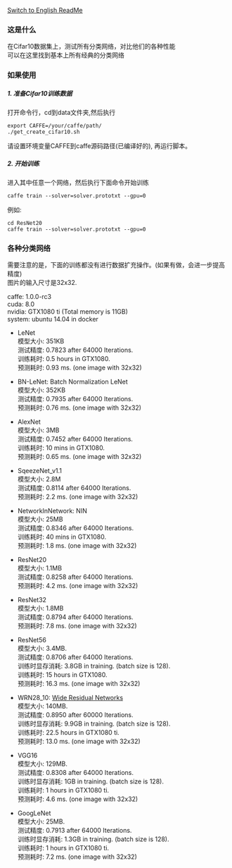 [Switch to English ReadMe](https://github.com/BobLiu20/Classification_Nets/blob/master/README.md)    

### 这是什么    
在Cifar10数据集上，测试所有分类网络，对比他们的各种性能    
可以在这里找到基本上所有经典的分类网络    

### 如果使用    

##### 1. 准备Cifar10训练数据    
  打开命令行，cd到data文件夹,然后执行    
  ```
  export CAFFE=/your/caffe/path/    
  ./get_create_cifar10.sh    
  ```
  请设置环境变量CAFFE到caffe源码路径(已编译好的), 再运行脚本。    

##### 2. 开始训练    
  进入其中任意一个网络，然后执行下面命令开始训练    
  ```
  caffe train --solver=solver.prototxt --gpu=0    
  ```
  例如:    
  ```
  cd ResNet20    
  caffe train --solver=solver.prototxt --gpu=0    
  ```

### 各种分类网络    
  需要注意的是，下面的训练都没有进行数据扩充操作。(如果有做，会进一步提高精度)    
  图片的输入尺寸是32x32.    

  caffe: 1.0.0-rc3    
  cuda: 8.0    
  nvidia: GTX1080 ti (Total memory is 11GB)    
  system: ubuntu 14.04 in docker    

* LeNet    
  模型大小: 351KB    
  测试精度: 0.7823 after 64000 Iterations.    
  训练耗时: 0.5 hours in GTX1080.    
  预测耗时: 0.93 ms. (one image with 32x32)    

* BN-LeNet: Batch Normalization LeNet    
  模型大小: 352KB    
  测试精度: 0.7935 after 64000 Iterations.    
  预测耗时: 0.76 ms. (one image with 32x32)    

* AlexNet    
  模型大小: 3MB    
  测试精度: 0.7452 after 64000 Iterations.    
  训练耗时: 10 mins in GTX1080.    
  预测耗时: 0.65 ms. (one image with 32x32)    

* SqeezeNet_v1.1    
  模型大小: 2.8M    
  测试精度: 0.8114 after 64000 Iterations.    
  预测耗时: 2.2 ms. (one image with 32x32)   

* NetworkInNetwork: NIN    
  模型大小: 25MB   
  测试精度: 0.8346 after 64000 Iterations.    
  训练耗时: 40 mins in GTX1080.    
  预测耗时: 1.8 ms. (one image with 32x32)    

* ResNet20    
  模型大小: 1.1MB    
  测试精度: 0.8258 after 64000 Iterations.    
  预测耗时: 4.2 ms. (one image with 32x32)    

* ResNet32    
  模型大小: 1.8MB    
  测试精度: 0.8794 after 64000 Iterations.    
  预测耗时: 7.8 ms. (one image with 32x32)    

* ResNet56    
  模型大小: 3.4MB.    
  测试精度: 0.8706 after 64000 Iterations.    
  训练时显存消耗: 3.8GB in training. (batch size is 128).    
  训练耗时: 15 hours in GTX1080.    
  预测耗时: 16.3 ms. (one image with 32x32)   

* WRN28_10: [Wide Residual Networks](http://arxiv.org/abs/1605.07146)    
  模型大小: 140MB.    
  测试精度: 0.8950 after 60000 Iterations.    
  训练时显存消耗: 9.9GB in training. (batch size is 128).    
  训练耗时: 22.5 hours in GTX1080 ti.    
  预测耗时: 13.0 ms. (one image with 32x32)    

* VGG16    
  模型大小: 129MB.    
  测试精度: 0.8308 after 64000 Iterations.    
  训练时显存消耗: 1GB in training. (batch size is 128).    
  训练耗时: 1 hours in GTX1080 ti.    
  预测耗时: 4.6 ms. (one image with 32x32)    

* GoogLeNet    
  模型大小: 25MB.    
  测试精度: 0.7913 after 64000 Iterations.    
  训练时显存消耗: 1.3GB in training. (batch size is 128).    
  训练耗时: 1 hours in GTX1080 ti.    
  预测耗时: 7.2 ms. (one image with 32x32)    

